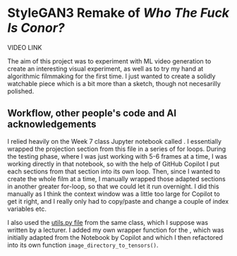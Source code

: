 # StyleGAN3 Remake of *Who The Fuck Is Conor?*

VIDEO LINK

The aim of this project was to experiment with ML video generation to create an interesting visual experiment, as well as to try my hand at algorithmic filmmaking for the first time. I just wanted to create a solidly watchable piece which is a bit more than a sketch, though not necesarilly polished.

## Workflow, other people's code and AI acknowledgements
I relied heavily on the Week 7 class Jupyter notebook called [](). I essentially wrapped the projection section from this file in a series of for loops. During the testing phase, where I was just working with 5-6 frames at a time, I was working directly in that notebook, so with the help of GitHub Copilot I put each sections from that section into its own loop. Then, since I wanted to create the whole film at a time, I manually wrapped those adapted sections in another greater for-loop, so that we could let it run overnight. I did this manually as I think the context window was a little too large for Copilot to get it right, and I really only had to copy/paste and change a couple of index variables etc.

I also used the [utils.py file]() from the same class, which I suppose was written by a lecturer. I added my own wrapper function for the , which was initially adapted from the Notebook by Copilot and which I then refactored into its own function `image_directory_to_tensors()`.
